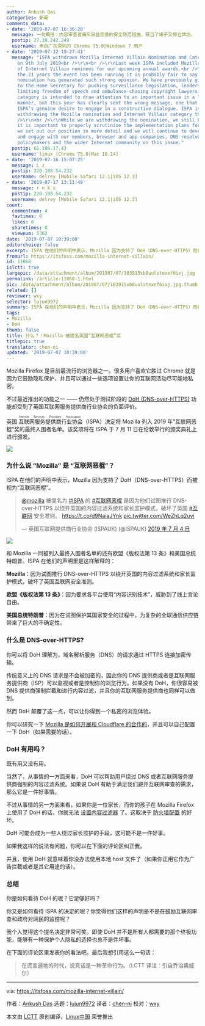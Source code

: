 ```yaml
---
author: Ankush Das
categories: 新闻
comments_data:
- date: '2019-07-07 16:36:28'
  message: 一句概括：内容审查者痛斥日益完善的安全防范措施，既当了婊子又想立牌坊。
  postip: 27.38.242.249
  username: 来自广东深圳的 Chrome 75.0|Windows 7 用户
- date: '2019-07-12 19:27:41'
  message: "ISPA withdraws Mozilla Internet Villain Nomination and Category<br />\r\nPosted
    on 9th July 2019<br />\r\n<br />\r\nLast week ISPA included Mozilla in our list
    of Internet Villain nominees for our upcoming annual awards.<br />\r\n<br />\r\nIn
    the 21 years the event has been running it is probably fair to say that no other
    nomination has generated such strong opinion. We have previously given the award
    to the Home Secretary for pushing surveillance legislation, leaders of regimes
    limiting freedom of speech and ambulance-chasing copyright lawyers. The villain
    category is intended to draw attention to an important issue in a light-hearted
    manner, but this year has clearly sent the wrong message, one that doesn’t reflect
    ISPA’s genuine desire to engage in a constructive dialogue. ISPA is therefore
    withdrawing the Mozilla nomination and Internet Villain category this year.<br
    />\r\n<br />\r\nWhile we are withdrawing the nomination, we still believe that
    it is important to properly scrutinise the implementation plans for DoH. Below
    we set out our position in more detail and we will continue to develop this position
    and engage with our members, browser and app companies, DNS resolvers and vendors,
    policymakers and the wider Internet community on this issue."
  postip: 61.186.17.43
  username: linux [Chrome 75.0|Mac 10.14]
- date: '2019-07-16 15:07:25'
  message: L z
  postip: 220.188.54.232
  username: delrey [Mobile Safari 12.1|iOS 12.3]
- date: '2019-07-17 13:11:49'
  message: r n k x
  postip: 220.188.54.232
  username: delrey [Mobile Safari 12.1|iOS 12.3]
count:
  commentnum: 4
  favtimes: 0
  likes: 0
  sharetimes: 0
  viewnum: 5362
date: '2019-07-07 10:39:00'
editorchoice: false
excerpt: ISPA 在他们的声明中表示，Mozilla 因为支持了 DoH（DNS-over-HTTPS）而被视为“互联网恶棍”。
fromurl: https://itsfoss.com/mozilla-internet-villain/
id: 11068
islctt: true
largepic: /data/attachment/album/201907/07/103915xb8uulstexef6ixj.jpg
permalink: /article-11068-1.html
pic: /data/attachment/album/201907/07/103915xb8uulstexef6ixj.jpg.thumb.jpg
related: []
reviewer: wxy
selector: lujun9972
summary: ISPA 在他们的声明中表示，Mozilla 因为支持了 DoH（DNS-over-HTTPS）而被视为“互联网恶棍”。
tags:
- Mozilla
- DoH
thumb: false
title: 什么？！Mozilla 被提名英国“互联网恶棍”奖
titlepic: true
translator: chen-ni
updated: '2019-07-07 10:39:00'
---
```


Mozilla Firefox 是目前最流行的浏览器之一。很多用户喜欢它胜过 Chrome 就是因为它鼓励隐私保护，并且可以通过一些选项设置让你的互联网活动尽可能地私密。


不过最近推出的功能之一 —— 仍然处于测试阶段的 [DoH (DNS-over-HTTPS)](https://en.wikipedia.org/wiki/DNS_over_HTTPS) 功能却受到了英国互联网服务提供商行业协会的负面评价。


英国<ruby> 互联网服务提供商行业协会 <rt>  Internet Services Providers Association </rt></ruby>（ISPA）决定将 Mozilla 列入 2019 年“互联网恶棍”奖的最终入围者名单。该奖项将在 ISPA 于 7 月 11 日在伦敦举行的颁奖典礼上进行颁发。


![](/data/attachment/album/201907/07/103915xb8uulstexef6ixj.jpg)


### 为什么说 “Mozilla” 是 “互联网恶棍”？


ISPA 在他们的声明中表示，Mozilla 因为支持了 DoH（DNS-over-HTTPS）而被视为“互联网恶棍”。



> 
> [@mozilla](https://twitter.com/mozilla?ref_src=twsrc%5Etfw) 被提名为 [#ISPA](https://twitter.com/hashtag/ISPAs?src=hash&ref_src=twsrc%5Etfw) 的 [#互联网恶棍](https://twitter.com/hashtag/InternetVillain?src=hash&ref_src=twsrc%5Etfw) 是因为他们试图推行 DNS-over-HTTPS 以绕开英国的内容过滤系统和家长监护模式，破坏了英国 [#互联网](https://twitter.com/hashtag/internet?src=hash&ref_src=twsrc%5Etfw) 安全准则。 <https://t.co/d9NaiaJYnk> [pic.twitter.com/WeZhLq2uvi](https://t.co/WeZhLq2uvi)
> 
> 
> — 英国互联网提供商行业协会 (ISPAUK) (@ISPAUK) [2019 年 7 月 4 日](https://twitter.com/ISPAUK/status/1146725374455373824?ref_src=twsrc%5Etfw)
> 
> 
> 


![](/data/attachment/album/201907/07/103959qeetlpk88trrt32n.jpg)


和 Mozilla 一同被列入最终入围者名单的还有欧盟《版权法第 13 条》和美国总统特朗普。ISPA 在他们的声明里是这样解释的：


**Mozilla**：因为试图推行 DNS-over-HTTPS 以绕开英国的内容过滤系统和家长监护模式，破坏了英国互联网安全准则。


**欧盟《版权法第 13 条》**：因为要求各平台使用“内容识别技术”，威胁到了线上言论自由。


**美国总统特朗普**：因为在试图保护其国家安全的过程中，为复杂的全球通信供应链带来了巨大的不确定性。


### 什么是 DNS-over-HTTPS?


你可以将 DoH 理解为，域名解析服务（DNS）的请求通过 HTTPS 连接加密传输。


传统意义上的 DNS 请求是不会被加密的，因此你的 DNS 提供商或者是互联网服务提供商（ISP）可以监视或者是控制你的浏览行为。如果没有 DoH，你很容易被 DNS 提供商强制拦截和进行内容过滤，并且你的互联网服务提供商也同样可以做到。


然而 DoH 颠覆了这一点，可以让你得到一个私密的浏览体验。


你可以研究一下 [Mozilla 是如何开展和 Cloudflare 的合作的](https://blog.nightly.mozilla.org/2018/06/01/improving-dns-privacy-in-firefox/)，并且可以自己配置一下 DoH（如果需要的话）。


### DoH 有用吗？


既有用又没有用。


当然了，从事情的一方面来看，DoH 可以帮助用户绕过 DNS 或者互联网服务提供商强制的内容过滤系统。如果说 DoH 有助于满足我们避开互联网审查的需求，那么它是一件好事情。


不过从事情的另一方面来看，如果你是一位家长，而你的孩子在 Mozilla Firefox 上使用了 DoH 的话，你就无法 [设置内容过滤器](https://itsfoss.com/how-to-block-porn-by-content-filtering-on-ubuntu/) 了。这取决于 [防火墙配置](https://itsfoss.com/set-up-firewall-gufw/) 的好坏。


DoH 可能会成为一些人绕过家长监护的手段，这可能不是一件好事。


如果我这样的说法有问题，你可以在下面的评论区纠正我。


并且，使用 DoH 就意味着你没办法使用本地 host 文件了（如果你正用它作为广告拦截或者是其它用途的话）。


### 总结


你是如何看待 DoH 的呢？它足够好吗？


你又是如何看待 ISPA 的决定的呢？你觉得他们这样的声明是不是在鼓励互联网审查和政府对网民的监控呢？


我个人觉得这个提名决定非常可笑。即使 DoH 并不是所有人都需要的那个终极功能，能够有一种保护个人隐私的选择也总不是件坏事。


在下面的评论区里发表你的看法吧。最后我想引用这么一句话：



> 
> 在谎言遍地的时代，说真话是一种革命行为。（LCTT 译注：引自乔治奥威尔）
> 
> 
> 




---


via: <https://itsfoss.com/mozilla-internet-villain/>


作者：[Ankush Das](https://itsfoss.com/author/ankush/) 选题：[lujun9972](https://github.com/lujun9972) 译者：[chen-ni](https://github.com/chen-ni) 校对：[wxy](https://github.com/wxy)


本文由 [LCTT](https://github.com/LCTT/TranslateProject) 原创编译，[Linux中国](https://linux.cn/) 荣誉推出